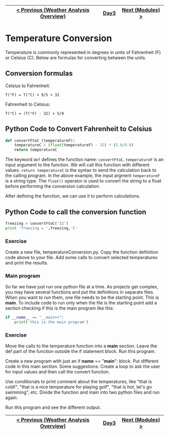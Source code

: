 [< Previous (Weather Analysis Overview)](WeatherAnalysisOverview.md) | [Day3](../README.md)| [Next (Modules) >](Modules.md) |
|----|----|----|
# Temperature Conversion

Temperature is commonly represented in degrees in units of Fahrenheit (F) or Celsius (C). Below are formulas for converting between the units.

## Conversion formulas

Celsius to Fahrenheit:
```
T(°F) = T(°C) × 9/5 + 32
```

Fahrenheit to Celsius:
```
T(°C) = (T(°F) - 32) × 5/9
```

## Python Code to Convert Fahrenheit to Celsius

```python
def convertFtoC (temperatureF):
    temperatureC = (float(temperatureF) - 32) * (5.0/9.0)
    return temperatureC
```

The keyword ```def``` defines the function name: ```convertFtoC```.
```temperatureF``` is an input argument to the function. We will call this function with different values.
```return temperatureC``` is the syntax to send the calculation back to the calling program.
In the above example, the input argment ```temperatureF``` is a string type. The ```float()``` operator is used to convert the string to a float before performing the conversion calculation.

After defining the function, we can use it to perform calculations.
## Python Code to call the conversion function

```python
freezing = convertFtoC('32')
print 'freezing = ',freezing,'C'
```


### Exercise

Create a new file, temperatureConversion.py. Copy the function definition code above to your file. Add some calls to convert selected temperatures and print the results.



### Main program

So far we have just run one python file at a time. As projects get complex, you may have several functions and put the definitions in separate files. When you want to run them, one file needs to be the starting point. This is __main__. To include code to run only when the file is the starting point add a section checking if this is the main program like this:

```python
if __name__ == "__main++":
    print('this is the main program')
```

### Exercise
Move the calls to the temperature function into a __main__ section. Leave the def part of the function outside the if statement block. Run this program.

Create a new program with just an if __name__ == "__main__": block. Put different code in this main section. Some suggestions:
Create a loop to ask the user for input values and then call the convert function.

Use conditionals to print comment about the temperatures, like "that is cold!", "that is a nice temperature for playing golf", "that is hot, let's go swimming", etc.
Divide the function and main into two python files and run again.

Run this program and see the different output. 

[< Previous (Weather Analysis Overview)](WeatherAnalysisOverview.md) | [Day3](../README.md)| [Next (Modules) >](Modules.md) |
|----|----|----|
